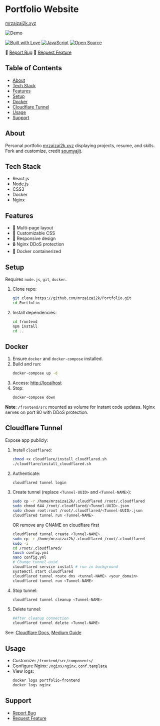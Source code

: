 
# Portfolio Website
[mrzaizai2k.xyz](https://mrzaizai2k.xyz/)

![Demo](./Images/readme-img1.png)

[![Built with Love](https://forthebadge.com/images/badges/built-with-love.svg)](https://forthebadge.com)
[![JavaScript](https://forthebadge.com/images/badges/made-with-javascript.svg)](https://forthebadge.com)
[![Open Source](https://forthebadge.com/images/badges/open-source.svg)](https://forthebadge.com)

🔹 [Report Bug](https://github.com/mrzaizai2k/Portfolio/issues) 🔹 [Request Feature](https://github.com/mrzaizai2k/Portfolio/issues)

## Table of Contents
- [About](#about)
- [Tech Stack](#tech-stack)
- [Features](#features)
- [Setup](#setup)
- [Docker](#docker)
- [Cloudflare Tunnel](#cloudflare-tunnel)
- [Usage](#usage)
- [Support](#support)

## About
Personal portfolio [mrzaizai2k.xyz](https://mrzaizai2k.xyz/) displaying projects, resume, and skills. Fork and customize, credit [soumyajit](https://soumyajit.vercel.app/).

## Tech Stack
- React.js
- Node.js
- CSS3
- Docker
- Nginx

## Features
- 📖 Multi-page layout
- 🎨 Customizable CSS
- 📱 Responsive design
- 🔒 Nginx DDoS protection
- 🐳 Docker containerized

## Setup
Requires `node.js`, `git`, `docker`.

1. Clone repo:
   ```bash
   git clone https://github.com/mrzaizai2k/Portfolio.git
   cd Portfolio
   ```
2. Install dependencies:
   ```bash
   cd frontend
   npm install
   cd ..
   ```

## Docker
1. Ensure `docker` and `docker-compose` installed.
2. Build and run:
   ```bash
   docker-compose up -d
   ```
3. Access: [http://localhost](http://localhost)
4. Stop:
   ```bash
   docker-compose down
   ```

**Note**: `/frontend/src` mounted as volume for instant code updates. Nginx serves on port 80 with DDoS protection.

## Cloudflare Tunnel
Expose app publicly:

1. Install `cloudflared`:
   ```bash
   chmod +x cloudflare/install_cloudflared.sh
   ./cloudflare/install_cloudflared.sh
   ```
2. Authenticate:
   ```bash
   cloudflared tunnel login
   ```
3. Create tunnel (replace `<Tunnel-UUID>` and `<Tunnel-NAME>`):
   ```bash
   sudo cp -r /home/mrzaizai2k/.cloudflared /root/.cloudflared
   sudo chmod 644 /root/.cloudflared/<Tunnel-UUID>.json
   sudo chown root:root /root/.cloudflared/<Tunnel-UUID>.json
   cloudflared tunnel run <Tunnel-NAME>
   ```
   
   OR
   remove any CNAME on cloudflare first
   ```bash
   cloudflared tunnel create <Tunnel-NAME>
   sudo cp -r /home/mrzaizai2k/.cloudflared /root/.cloudflared
   sudo -i
   cd /root/.cloudflared/
   touch config.yml
   nano config.yml
   # Change tunnel-uuid
   cloudflared service install # run in background
   systemctl start cloudflared
   cloudflared tunnel route dns <tunnel-NAME> <your_domain>
   cloudflared tunnel run <Tunnel-NAME>
   ```
4. Stop tunnel:
   ```bash
   cloudflared tunnel cleanup <Tunnel-NAME>
   ```
5. Delete tunnel:
   ```bash
   #After cleanup connection
   cloudflared tunnel delete <Tunnel-NAME>
   ```


See: [Cloudflare Docs](https://developers.cloudflare.com/cloudflare-one/connections/connect-networks/do-more-with-tunnels/local-management/create-local-tunnel/#1-download-and-install-cloudflared), [Medium Guide](https://freedium.cfd/https://medium.com/@al_imran_ahmed/how-i-turned-an-old-laptop-into-a-web-hosting-server-for-my-laravel-application-e9035692d56b)

## Usage
- Customize: `/frontend/src/components/`
- Configure Nginx: `/nginx/nginx.conf.template`
- View logs:
   ```bash
   docker logs portfolio-frontend
   docker logs nginx
   ```

## Support
- [Report Bug](https://github.com/mrzaizai2k/Portfolio/issues)
- [Request Feature](https://github.com/mrzaizai2k/Portfolio/issues)
